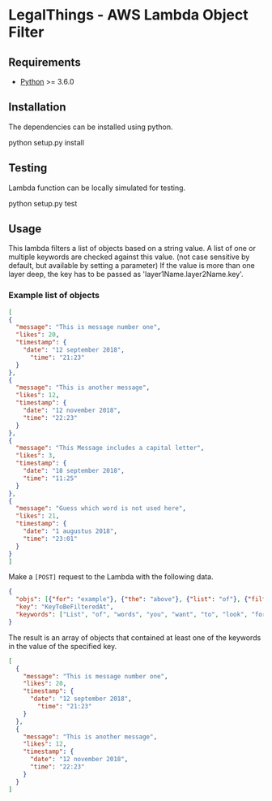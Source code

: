 LegalThings - AWS Lambda Object Filter
==================

## Requirements

- [Python](https://python.org) >= 3.6.0


## Installation

The dependencies can be installed using python.

python setup.py install


## Testing

Lambda function can be locally simulated for testing.

python setup.py test


## Usage

  This lambda filters a list of objects based on a string value.
A list of one or multiple keywords are checked against this value. (not case sensitive by default, but available by setting a parameter)
  If the value is more than one layer deep, the key has to be passed as 'layer1Name.layer2Name.key'.


### Example list of objects
  ```json
[
  {
    "message": "This is message number one",
    "likes": 20,
    "timestamp": {
      "date": "12 september 2018",
        "time": "21:23"
    }
  },
  {
    "message": "This is another message",
    "likes": 12,
    "timestamp": {
      "date": "12 november 2018",
      "time": "22:23"
    }
  },
  {
    "message": "This Message includes a capital letter",
    "likes": 3,
    "timestamp": {
      "date": "18 september 2018",
      "time": "11:25"
    }
  },
  {
    "message": "Guess which word is not used here",
    "likes": 21,
    "timestamp": {
      "date": "1 augustus 2018",
      "time": "23:01"
    }
  }
]
```

Make a `[POST]` request to the Lambda with the following data.

```json
{ 
  "objs": [{"for": "example"}, {"the": "above"}, {"list": "of"}, {"filterable": "objects"}],
  "key": "KeyToBeFilteredAt",
  "keywords": ["List", "of", "words", "you", "want", "to", "look", "for"]
}
```

The result is an array of objects that contained at least one of the keywords in the value of the specified key.

```json
[
  {
    "message": "This is message number one",
    "likes": 20,
    "timestamp": {
      "date": "12 september 2018",
        "time": "21:23"
    }
  },
  {
    "message": "This is another message",
    "likes": 12,
    "timestamp": {
      "date": "12 november 2018",
      "time": "22:23"
    }
  }
]
```

